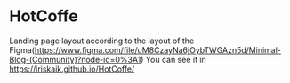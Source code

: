 # HotCoffe
Landing page layout according to the layout of the Figma(https://www.figma.com/file/uM8CzayNa6jOybTWGAzn5d/Minimal-Blog-(Community)?node-id=0%3A1)
You can see it in https://iriskaik.github.io/HotCoffe/
